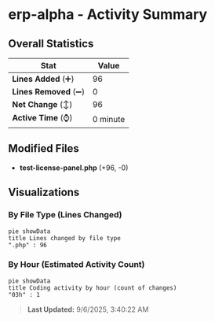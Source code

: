 # erp-alpha - Activity Summary 

## Overall Statistics

| Stat                   | Value                                                             |
| ---------------------- | ----------------------------------------------------------------- |
| **Lines Added** (➕)   | 96                                          |
| **Lines Removed** (➖) | 0                                        |
| **Net Change** (↕)    | 96                |
| **Active Time** (⌚)   | 0 minute |


## Modified Files
- **test-license-panel.php** (+96, -0)

## Visualizations

### By File Type (Lines Changed)

```mermaid
pie showData
title Lines changed by file type
".php" : 96
```

### By Hour (Estimated Activity Count)

```mermaid
pie showData
title Coding activity by hour (count of changes)
"03h" : 1
```


> **Last Updated:** 9/6/2025, 3:40:22 AM